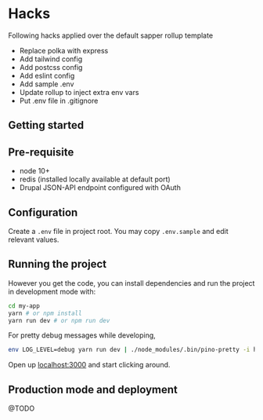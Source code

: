 # Hacks

Following hacks applied over the default sapper rollup template

- Replace polka with express
- Add tailwind config
- Add postcss config
- Add eslint config
- Add sample .env
- Update rollup to inject extra env vars
- Put .env file in .gitignore

## Getting started

## Pre-requisite

- node 10+
- redis (installed locally available at default port)
- Drupal JSON-API endpoint configured with OAuth

## Configuration

Create a `.env` file in project root. You may copy `.env.sample` and edit relevant values.

## Running the project

However you get the code, you can install dependencies and run the project in development mode with:

```bash
cd my-app
yarn # or npm install
yarn run dev # or npm run dev
```

For pretty debug messages while developing,

```bash
env LOG_LEVEL=debug yarn run dev | ./node_modules/.bin/pino-pretty -i hostname,pid -t "yyyy-mm-dd HH:MM:ss.l"
```

Open up [localhost:3000](http://localhost:3000) and start clicking around.


## Production mode and deployment

@TODO
